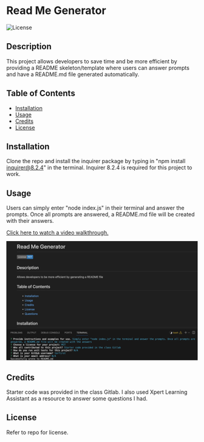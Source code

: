 # Read Me Generator

![License](https://img.shields.io/badge/License-MIT-blue)

## Description
This project allows developers to save time and be more efficient by providing a README skeleton/template where users can answer prompts and have a README.md file generated automatically. 

## Table of Contents
- [Installation](#installation)
- [Usage](#usage)
- [Credits](#credits)
- [License](#license)

## Installation
Clone the repo and install the inquirer package by typing in "npm install inquirer@8.2.4" in the terminal. Inquirer 8.2.4 is required for this project to work.

## Usage
Users can simply enter "node index.js" in their terminal and answer the prompts. Once all prompts are answered, a README.md file will be created with their answers.

[Click here to watch a video walkthrough.](https://app.screencastify.com/v2/watch/MZyVUiUfROPvU8qKcdoM)


![This is an example of what you should see once all prompts are answered.](./Walkthrough/final-product.png)


## Credits
Starter code was provided in the class Gitlab. I also used Xpert Learning Assistant as a resource to answer some questions I had.

## License
Refer to repo for license.
